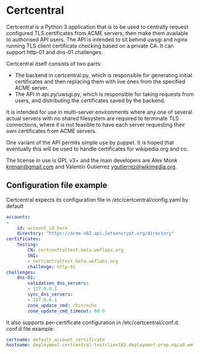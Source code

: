 # Certcentral

Certcentral is a Python 3 application that is to be used to centrally request configured TLS
certificates from ACME servers, then make them available to authorised API users. The API is
intended to sit behind uwsgi and nginx running TLS client certificate checking based on a private
CA. It can support http-01 and dns-01 challenges.

Certcentral itself consists of two parts:
* The backend in certcentral.py, which is responsible for generating initial certificates and then
  replacing them with live ones from the specified ACME server.
* The API in api.py/uwsgi.py, which is responsible for taking requests from users,
  and distributing the certificates saved by the backend.

It is intended for use in multi-server environments where any one of several actual servers with no
shared filesystem are required to terminate TLS connections, where it is not feasible to have each
server requesting their own certificates from ACME servers.

One variant of the API permits simple use by puppet.
It is hoped that eventually this will be used to handle certificates for wikipedia.org and co.

The license in use is GPL v3+ and the main developers are Alex Monk <krenair@gmail.com> and Valentin
Gutierrez <vgutierrez@wikimedia.org>.

## Configuration file example
Certcentral expects its configuration file in /etc/certcentral/config.yaml by default
```yaml
accounts:
-
    id: account_id_here
    directory: "https://acme-v02.api.letsencrypt.org/directory"
certificates:
    testing:
        CN: certcentraltest.beta.wmflabs.org
        SNI:
        - certcentraltest.beta.wmflabs.org
        challenge: http-01
challenges:
    dns-01:
        validation_dns_servers:
        - 127.0.0.1
        sync_dns_servers:
        - 127.0.0.1
        zone_update_cmd: /bin/echo
        zone_update_cmd_timeout: 60.0
```

It also supports per-certificate configuration in /etc/certcentral/conf.d. conf.d file example:
```yaml
certname: default_account_certificate
hostname: deployment-certcentral-testclient02.deployment-prep.eqiad.wmflabs
```
